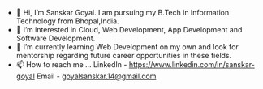 - 👋 Hi, I’m Sanskar Goyal. I am pursuing my B.Tech in Information Technology from Bhopal,India.
- 👀 I’m interested in Cloud, Web Development, App Development and Software Development.
- 🌱 I’m currently learning Web Development on my own and look for mentorship regarding future career opportunities in these fields.
- 📫 How to reach me ...
      LinkedIn - https://www.linkedin.com/in/sanskar-goyal
      Email - goyalsanskar.14@gmail.com

<!---
Phoenix-14/Phoenix-14 is a ✨ special ✨ repository because its `README.md` (this file) appears on your GitHub profile.
You can click the Preview link to take a look at your changes.
--->
